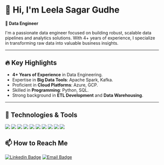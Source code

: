 # 👋 Hi, I'm Leela Sagar Gudhe
**🚀 Data Engineer**

 I'm a passionate data engineer focused on building robust, scalable data pipelines and analytics solutions. With 4+ years of experience, I specialize in transforming raw data into valuable business insights.

---

## 🔥 Key Highlights
- **4+ Years of Experience** in Data Engineering.
- Expertise in **Big Data Tools**: Apache Spark, Kafka.
- Proficient in **Cloud Platforms**: Azure, GCP.
- Skilled in **Programming**: Python, SQL.
- Strong background in **ETL Development** and **Data Warehousing**.

---

## 🔧 Technologies & Tools
![](https://img.shields.io/badge/Language-Python-informational?style=flat&logo=python&logoColor=white&color=2bbc8a)
![](https://img.shields.io/badge/Framework-Apache_Spark-informational?style=flat&logo=apache-spark&logoColor=white&color=2bbc8a)
![](https://img.shields.io/badge/Framework-Airflow-informational?style=flat&logo=apache-airflow&logoColor=white&color=2bbc8a)
![](https://img.shields.io/badge/Cloud-AWS-informational?style=flat&logo=amazon-aws&logoColor=white&color=2bbc8a)
![](https://img.shields.io/badge/Cloud-Azure-informational?style=flat&logo=microsoft-azure&logoColor=white&color=2bbc8a)
![](https://img.shields.io/badge/Cloud-GCP-informational?style=flat&logo=google-cloud&logoColor=white&color=2bbc8a)
![](https://img.shields.io/badge/Database-PostgreSQL-informational?style=flat&logo=postgresql&logoColor=white&color=2bbc8a)
![](https://img.shields.io/badge/Database-MySQL-informational?style=flat&logo=mysql&logoColor=white&color=2bbc8a)
![](https://img.shields.io/badge/Database-MongoDB-informational?style=flat&logo=mongodb&logoColor=white&color=2bbc8a)
![](https://img.shields.io/badge/Tools-Docker-informational?style=flat&logo=docker&logoColor=white&color=2bbc8a)




## 📫 How to Reach Me
[![Linkedin Badge](https://img.shields.io/badge/-LinkedIn-blue?style=flat&logo=Linkedin&logoColor=white&link=https://www.linkedin.com/in/yourusername/)](https://www.linkedin.com/in/leela-sagar-ls/)
[![Email Badge](https://img.shields.io/badge/-Email-c14438?style=flat&logo=Gmail&logoColor=white&link=mailto:your.email@gmail.com)](mailto:leelasagar.gudhe@gmail.com)
